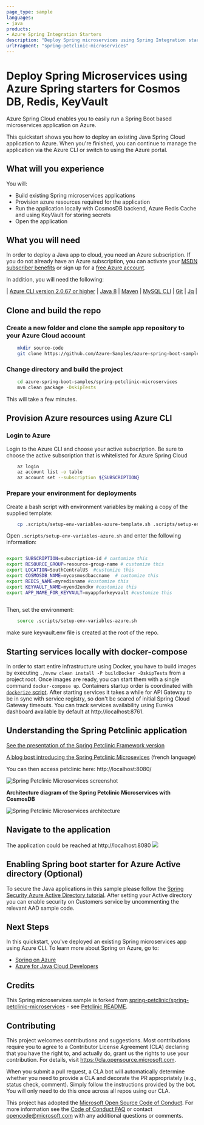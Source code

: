 ```yaml
---
page_type: sample
languages:
- java
products:
- Azure Spring Integration Starters 
description: "Deploy Spring microservices using Spring Integration starters for Azure"
urlFragment: "spring-petclinic-microservices"
---
```

# Deploy Spring Microservices using Azure Spring starters for Cosmos DB, Redis, KeyVault

Azure Spring Cloud enables you to easily run a Spring Boot based microservices application on Azure.

This quickstart shows you how to deploy an existing Java Spring Cloud application to Azure. When you're finished, you can continue to manage the application via the Azure CLI or switch to using the Azure portal.

## What will you experience
You will:
- Build existing Spring microservices applications
- Provision azure resources required for the application
- Run the application locally with CosmosDB backend, Azure Redis Cache and using KeyVault for storing secrets
- Open the application

## What you will need

In order to deploy a Java app to cloud, you need 
an Azure subscription. If you do not already have an Azure 
subscription, you can activate your 
[MSDN subscriber benefits](https://azure.microsoft.com/pricing/member-offers/msdn-benefits-details/) 
or sign up for a 
[free Azure account]((https://azure.microsoft.com/free/)).

In addition, you will need the following:

| [Azure CLI version 2.0.67 or higher](https://docs.microsoft.com/cli/azure/install-azure-cli?view=azure-cli-latest) 
| [Java 8](https://www.azul.com/downloads/azure-only/zulu/?version=java-8-lts&architecture=x86-64-bit&package=jdk) 
| [Maven](https://maven.apache.org/download.cgi) 
| [MySQL CLI](https://dev.mysql.com/downloads/shell/)
| [Git](https://git-scm.com/)
| [Jq](https://stedolan.github.io/jq/)
|

## Clone and build the repo

### Create a new folder and clone the sample app repository to your Azure Cloud account  

```bash
    mkdir source-code
    git clone https://github.com/Azure-Samples/azure-spring-boot-samples
```

### Change directory and build the project

```bash
    cd azure-spring-boot-samples/spring-petclinic-microservices
    mvn clean package -DskipTests
```
This will take a few minutes.

## Provision Azure resources using Azure CLI


### Login to Azure 
Login to the Azure CLI and choose your active subscription. Be sure to choose the active subscription that is whitelisted for Azure Spring Cloud

```bash
    az login
    az account list -o table
    az account set --subscription ${SUBSCRIPTION}
```

### Prepare your environment for deployments

Create a bash script with environment variables by making a copy of the supplied template:
```bash
    cp .scripts/setup-env-variables-azure-template.sh .scripts/setup-env-variables-azure.sh
```

Open `.scripts/setup-env-variables-azure.sh` and enter the following information:

```bash

export SUBSCRIPTION=subscription-id # customize this
export RESOURCE_GROUP=resource-group-name # customize this
export LOCATION=SouthCentralUS  #customize this
export COSMOSDB_NAME=mycosmosdbaccname  # customize this
export REDIS_NAME=myredisname #customize this
export KEYVAULT_NAME=myend2endkv #customize this
export APP_NAME_FOR_KEYVAULT=myappforkeyvault #customize this
    
```

Then, set the environment:
```bash
    source .scripts/setup-env-variables-azure.sh
```

make sure keyvault.env file is created at the root of the repo.

## Starting services locally with docker-compose
In order to start entire infrastructure using Docker, you have to build images by executing `./mvnw clean install -P buildDocker -DskipTests` 
from a project root. Once images are ready, you can start them with a single command
`docker-compose up`. Containers startup order is coordinated with [`dockerize` script](https://github.com/jwilder/dockerize). 
After starting services it takes a while for API Gateway to be in sync with service registry,
so don't be scared of initial Spring Cloud Gateway timeouts. You can track services availability using Eureka dashboard
available by default at http://localhost:8761.

## Understanding the Spring Petclinic application
[See the presentation of the Spring Petclinic Framework version](http://fr.slideshare.net/AntoineRey/spring-framework-petclinic-sample-application)

[A blog bost introducing the Spring Petclinic Microsevices](http://javaetmoi.com/2018/10/architecture-microservices-avec-spring-cloud/) (french language)

You can then access petclinic here: http://localhost:8080/

![Spring Petclinic Microservices screenshot](docs/application-screenshot.png)

**Architecture diagram of the Spring Petclinic Microservices with CosmosDB**

![Spring Petclinic Microservices architecture](docs/microservices-architecture-diagram-cosmosdb.jpg)


## Navigate to the application
The application could be reached at http://localhost:8080
![](./media/petclinic.jpg)

## Enabling Spring boot starter for Azure Active directory (Optional)
To secure the Java applications in this sample please follow the [Spring Security Azure Active Directory tutorial](https://docs.microsoft.com/en-us/azure/developer/java/spring-framework/configure-spring-boot-starter-java-app-with-azure-active-directory).
After setting your Active directory you can enable security on Customers service  by uncommenting the relevant AAD sample code. 
 
## Next Steps

In this quickstart, you've deployed an existing Spring microservices app using Azure CLI. To learn more about Spring on Azure, go to:
- [Spring on Azure](https://docs.microsoft.com/en-us/azure/developer/java/spring-framework/)
- [Azure for Java Cloud Developers](https://docs.microsoft.com/en-us/azure/java/)

## Credits

This Spring microservices sample is forked from 
[spring-petclinic/spring-petclinic-microservices](https://github.com/spring-petclinic/spring-petclinic-microservices) - see [Petclinic README](./README-petclinic.md). 

## Contributing

This project welcomes contributions and suggestions.  Most contributions require you to agree to a
Contributor License Agreement (CLA) declaring that you have the right to, and actually do, grant us
the rights to use your contribution. For details, visit https://cla.opensource.microsoft.com.

When you submit a pull request, a CLA bot will automatically determine whether you need to provide
a CLA and decorate the PR appropriately (e.g., status check, comment). Simply follow the instructions
provided by the bot. You will only need to do this once across all repos using our CLA.

This project has adopted the [Microsoft Open Source Code of Conduct](https://opensource.microsoft.com/codeofconduct/).
For more information see the [Code of Conduct FAQ](https://opensource.microsoft.com/codeofconduct/faq/) or
contact [opencode@microsoft.com](mailto:opencode@microsoft.com) with any additional questions or comments.
